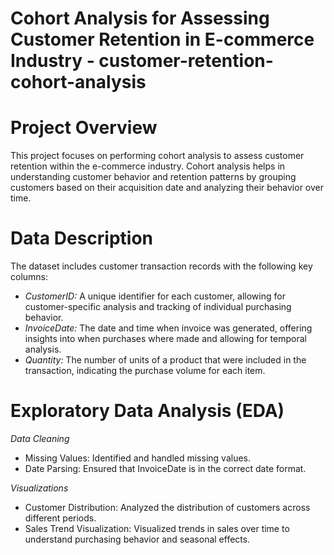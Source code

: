 # Cohort Analysis for Assessing Customer Retention in E-commerce Industry - customer-retention-cohort-analysis

# Project Overview
This project focuses on performing cohort analysis to assess customer retention within the e-commerce industry. Cohort analysis helps in understanding customer behavior and retention patterns by grouping customers based on their acquisition date and analyzing their behavior over time.

# Data Description
The dataset includes customer transaction records with the following key columns:
- *CustomerID:* A unique identifier for each customer, allowing for customer-specific analysis and tracking of individual purchasing behavior.
- *InvoiceDate:* The date and time when invoice was generated, offering insights into when purchases where made and allowing for temporal analysis.
- *Quantity:* The number of units of a product that were included in the transaction, indicating the purchase volume for each item.

# Exploratory Data Analysis (EDA)
*Data Cleaning*
- Missing Values: Identified and handled missing values.
- Date Parsing: Ensured that InvoiceDate is in the correct date format.

*Visualizations*
- Customer Distribution: Analyzed the distribution of customers across different periods.
- Sales Trend Visualization: Visualized trends in sales over time to understand purchasing behavior and seasonal effects.
